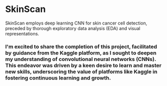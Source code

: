# SkinScan
SkinScan employs deep learning CNN for skin cancer cell detection, preceded by thorough exploratory data analysis (EDA) and visual representations.


### I'm excited to share the completion of this project, facilitated by guidance from the Kaggle platform, as I sought to deepen my understanding of convolutional neural networks (CNNs). This endeavor was driven by a keen desire to learn and master new skills, underscoring the value of platforms like Kaggle in fostering continuous learning and growth.
